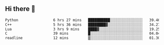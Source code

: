 ## Hi there 👋

<!--START_SECTION:waka-->

```txt
Python                6 hrs 27 mins   ██████████░░░░░░░░░░░░░░░   39.46 %
C++                   5 hrs 36 mins   ████████▓░░░░░░░░░░░░░░░░   34.27 %
Lua                   3 hrs 9 mins    ████▓░░░░░░░░░░░░░░░░░░░░   19.25 %
C                     39 mins         █░░░░░░░░░░░░░░░░░░░░░░░░   04.04 %
readline              12 mins         ▒░░░░░░░░░░░░░░░░░░░░░░░░   01.30 %
```

<!--END_SECTION:waka-->
